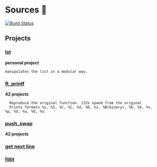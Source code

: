 
#  Sources :bookmark_tabs: 

[![Build Status](https://travis-ci.com/spajeo/push_swap.svg?token=oVcxernG54jM76XzQesq&branch=master)](https://travis-ci.com/spajeo/push_swap)

## Projects

### [lst](https://github.com/spajeo/push_swap/tree/master/libft/lst)   
__personal project__   	   
             	
  	manipulates the list in a modular way.

### [ft_printf](https://github.com/spajeo/push_swap/tree/master/libft/ft_printf) 
__42 projects__   	   
```
  Reproduce the original function. 132% speed from the original 
  Prints formats %s, %S, %c, %C, %d, %D, %i, %B(binary), %b, %X, %x, %p, %U, %u, %O, %o.      
```
### [push_swap](https://github.com/spajeo/push_swap/tree/master/libft/push_swap)	
__42 projects__           	   
             	
### [get next line](https://github.com/spajeo/push_swap/tree/master/libft/is)        
             	 

### [fillit](https://github.com/spajeo/push_swap/tree/master/libft/str)  	       



